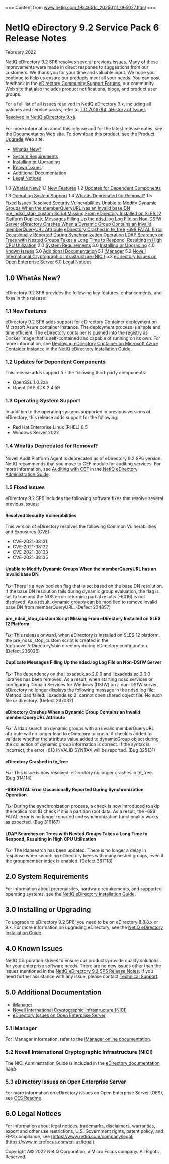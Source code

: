 === Content from www.netiq.com_1954651c_20250111_065027.html ===

# NetIQ eDirectory 9.2 Service Pack 6 Release Notes

February 2022

NetIQ eDirectory 9.2 SP6 resolves several previous issues. Many of these improvements were made in direct response to suggestions from our customers. We thank you for your time and valuable input. We hope you continue to help us ensure our products meet all your needs. You can post feedback in the [eDirectory Community Support Forums](https://community.microfocus.com/cyberres/edirectory/), our community Web site that also includes product notifications, blogs, and product user groups.

For a full list of all issues resolved in NetIQ eDirectory 9.x, including all patches and service packs, refer to [TID 7016794, âHistory of Issues Resolved in NetIQ eDirectory 9.xâ](http://www.novell.com/support/viewContent.do?externalId=7016794).

For more information about this release and for the latest release notes, see the [Documentation](https://www.netiq.com/documentation/edirectory-92/) Web site. To download this product, see the [Product Upgrade](https://www.microfocus.com/en-us/products) Web site.

* [Whatâs New?](#b149gz5f)
* [System Requirements](#edirectory-systemrequirements-releasenotes)
* [Installing or Upgrading](#edirectory-upgrade-releasenotes)
* [Known Issues](#edirectory-known-issues-releasenotes)
* [Additional Documentation](#edirectory-additional-documents-releasenotes)
* [Legal Notices](#edirectory-legal-releasenotes)

1.0 [Whatâs New?](#b149gz5f)
1.1 [New Features](#edirectory-new-features-releasenotes)
1.2 [Updates for Dependent Components](#edirectory-dependent-components-releasenotes)
1.3 [Operating System Support](#edirectory-os-releasenotes)
1.4 [Whatâs Deprecated for Removal?](#deprecated-features-edirectory)
1.5 [Fixed Issues](#edirectory-fixed-issues)
[Resolved Security Vulnerabilities](#t4hqqvcei4lk)
[Unable to Modify Dynamic Groups When the memberQueryURL has an Invalid base DN](#t4edsu9msp17)
[pre\_ndsd\_stop\_custom Script Missing From eDirectory Installed on SLES 12 Platform](#t4hmj99orxc6)
[Duplicate Messages Filling Up the ndsd.log Log File on Non-DSfW Server](#t4hmjrjp3csi)
[eDirectory Crashes When a Dynamic Group Contains an Invalid memberQueryURL Attribute](#t4hmldn8crg2)
[eDirectory Crashed in te\_free](#t4hoo2sdm06q)
[-699 FATAL Error Occasionally Reported During Synchronization Operation](#t4hry76zuo9r)
[LDAP Searches on Trees with Nested Groups Takes a Long Time to Respond, Resulting in High CPU Utilization](#t4hmlfb66p5t)
2.0 [System Requirements](#edirectory-systemrequirements-releasenotes)
3.0 [Installing or Upgrading](#edirectory-upgrade-releasenotes)
4.0 [Known Issues](#edirectory-known-issues-releasenotes)
5.0 [Additional Documentation](#edirectory-additional-documents-releasenotes)
5.1 [iManager](#b16m4egl)
5.2 [Novell International Cryptographic Infrastructure (NICI)](#b16m4egp)
5.3 [eDirectory Issues on Open Enterprise Server](#t4gfwi1styae)
6.0 [Legal Notices](#edirectory-legal-releasenotes)

## 1.0 Whatâs New?

eDirectory 9.2 SP6 provides the following key features, enhancements, and fixes in this release:

### 1.1 New Features

eDirectory 9.2 SP6 adds support for eDirectory Container deployment on Microsoft Azure container instance. The deployment process is simple and time efficient. The eDirectory container is pushed into the registry as Docker image that is self-contained and capable of running on its own. For more information, see [Deploying eDirectory Container on Microsoft Azure Container Instance](https://www.netiq.com/documentation/edirectory-92/edir_install/data/edirectory-container-on-azure.html) in the [NetIQ eDirectory Installation Guide](https://www.netiq.com/documentation/edirectory-92/edir_install/data/bookinfo.html).

### 1.2 Updates for Dependent Components

This release adds support for the following third-party components:

* OpenSSL 1.0.2za
* OpenLDAP SDK 2.4.59

### 1.3 Operating System Support

In addition to the operating systems supported in previous versions of eDirectory, this release adds support for the following:

* Red Hat Enterprise Linux (RHEL) 8.5
* Windows Server 2022

### 1.4 Whatâs Deprecated for Removal?

Novell Audit Platform Agent is deprecated as of eDirectory 9.2 SP6 version. NetIQ recommends that you move to CEF module for auditing services. For more information, see [Auditing with CEF](https://www.netiq.com/documentation/edirectory-92/edir_admin/data/t44e7j6b8ufi.html) in the [NetIQ eDirectory Administration Guide](https://www.netiq.com/documentation/edirectory-92/edir_admin/data/bookinfo.html).

### 1.5 Fixed Issues

eDirectory 9.2 SP6 includes the following software fixes that resolve several previous issues:

#### Resolved Security Vulnerabilities

This version of eDirectory resolves the following Common Vulnerabilities and Exposures (CVE):

* CVE-2021-38131
* CVE-2021-38132
* CVE-2021-38133
* CVE-2021-38135

#### Unable to Modify Dynamic Groups When the memberQueryURL has an Invalid base DN

*Fix:*
There is a new boolean flag that is set based on the base DN resolution. If the base DN resolution fails during dynamic group evaluation, the flag is set to true and the NDS error: returning partial results (-6016) is not displayed. As a result, dynamic groups can be modified to remove invalid base DN from memberQueryURL. (Defect 234857)

#### pre\_ndsd\_stop\_custom Script Missing From eDirectory Installed on SLES 12 Platform

*Fix:*
This release onward, when eDirectory is installed on SLES 12 platform, the pre\_ndsd\_stop\_custom script is created in the /opt/novell/eDirectory/sbin directory during eDirectory configuration. (Defect 236026)

#### Duplicate Messages Filling Up the ndsd.log Log File on Non-DSfW Server

*Fix:*
The dependency on the libxadsdk.so.2.0.0 and libxadnds.so.2.0.0 libraries has been removed. As a result, when starting ndsd services or configuring Domain Services for Windows (DSfW) on a non-DSfW server, eDirectory no longer displays the following message in the ndsd.log file: Method load failed: libxadnds.so.2: cannot open shared object file: No such file or directory. (Defect 237032)

#### eDirectory Crashes When a Dynamic Group Contains an Invalid memberQueryURL Attribute

*Fix:*
A ldap search on dynamic groups with an invalid memberQueryURL attribute will no longer lead to eDirectory to crash. A check is added to validate whether the attribute value added to dynamicGroup object during the collection of dynamic group information is correct. If the syntax is incorrect, the error -613 INVALID SYNTAX will be reported. (Bug 325131)

#### eDirectory Crashed in te\_free

*Fix:*
This issue is now resolved. eDirectory no longer crashes in te\_free. (Bug 314114)

#### -699 FATAL Error Occasionally Reported During Synchronization Operation

*Fix:*
During the synchronization process, a check is now introduced to skip the replica root ID check if it is a partition root data. As a result, the -699 FATAL error is no longer reported and synchronization functionality works as expected. (Bug 316167)

#### LDAP Searches on Trees with Nested Groups Takes a Long Time to Respond, Resulting in High CPU Utilization

*Fix:*
The ldapsearch has been updated. There is no longer a delay in response when searching eDirectory trees with many nested groups, even if the groupmember index is enabled. (Defect 367118)

## 2.0 System Requirements

For information about prerequisites, hardware requirements, and supported operating systems, see the [NetIQ eDirectory Installation Guide](https://www.netiq.com/documentation/edirectory-92/edir_install/data/bookinfo.html).

## 3.0 Installing or Upgrading

To upgrade to eDirectory 9.2 SP6, you need to be on eDirectory 8.8.8.x or 9.x. For more information on upgrading eDirectory, see the [NetIQ eDirectory Installation Guide](https://www.netiq.com/documentation/edirectory-92/edir_install/data/bookinfo.html).

## 4.0 Known Issues

NetIQ Corporation strives to ensure our products provide quality solutions for your enterprise software needs. There are no new issues other than the issues mentioned in the [NetIQ eDirectory 9.2 SP5 Release Notes](https://www.netiq.com/documentation/edirectory-92/edirectory925_releasenotes/data/edirectory925_releasenotes.html). If you need further assistance with any issue, please contact [Technical Support](https://www.microfocus.com/en-us/support).

## 5.0 Additional Documentation

* [iManager](#b16m4egl)
* [Novell International Cryptographic Infrastructure (NICI)](#b16m4egp)
* [eDirectory Issues on Open Enterprise Server](#t4gfwi1styae)

### 5.1 iManager

For iManager information, refer to the [iManager online documentation](https://www.netiq.com/documentation/imanager-32/).

### 5.2 Novell International Cryptographic Infrastructure (NICI)

The NICI Administration Guide is included in the [eDirectory documentation page](https://www.netiq.com/documentation/edirectory-92/).

### 5.3 eDirectory Issues on Open Enterprise Server

For more information on eDirectory issues on Open Enterprise Server (OES), see [OES Readme](https://www.microfocus.com/documentation/open-enterprise-server/).

## 6.0 Legal Notices

For information about legal notices, trademarks, disclaimers, warranties, export and other use restrictions, U.S. Government rights, patent policy, and FIPS compliance, see [https://www.netiq.com/company/legal](https://www.microfocus.com/en-us/legal).

Copyright Â© 2022 NetIQ Corporation, a Micro Focus company. All Rights Reserved.


